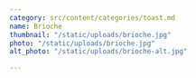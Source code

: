 ```yaml
---
category: src/content/categories/toast.md
name: Brioche
thumbnail: "/static/uploads/brioche.jpg"
photo: "/static/uploads/brioche.jpg"
alt_photo: "/static/uploads/brioche-alt.jpg"

---
```


